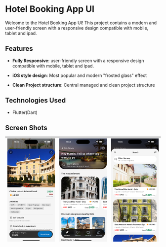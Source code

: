 # Hotel Booking App UI

  

Welcome to the Hotel Booking App UI! This project contains a modern and user-friendly screen with a responsive design compatible with mobile, tablet and ipad.

  

## Features

  

-  **Fully Responsive**: user-friendly screen with a responsive design compatible with mobile, tablet and ipad.

-  **iOS style design**: Most popular and modern "frosted glass" effect

-  **Clean Project structure**: Central managed and clean project structure

  

## Technologies Used

  

- Flutter(Dart)

  

## Screen Shots

  
| ![hotel](https://raw.githubusercontent.com/priyesh-techabbot/hotel_booking_ui/refs/heads/main/property.png) | ![discover](https://raw.githubusercontent.com/priyesh-techabbot/hotel_booking_ui/refs/heads/main/discover.png) |![filter](https://raw.githubusercontent.com/priyesh-techabbot/hotel_booking_ui/refs/heads/main/filter.png)|
|--|--|--|
